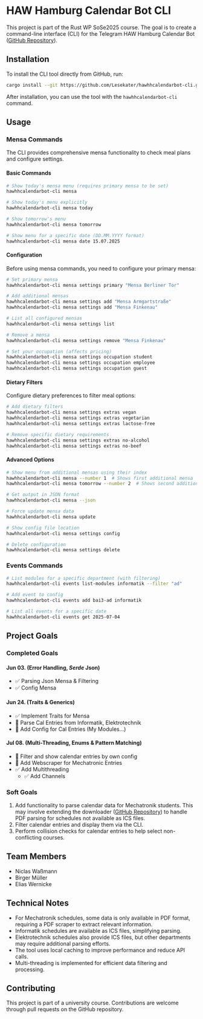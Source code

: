 # HAW Hamburg Calendar Bot CLI

This project is part of the Rust WP SoSe2025 course. The goal is to create a command-line interface (CLI) for the Telegram HAW Hamburg Calendar Bot ([GitHub Repository](https://github.com/HAWHHCalendarBot)).

## Installation

To install the CLI tool directly from GitHub, run:

```bash
cargo install --git https://github.com/Lesekater/hawhhcalendarbot-cli.git
```

After installation, you can use the tool with the `hawhhcalendarbot-cli` command.

## Usage

### Mensa Commands

The CLI provides comprehensive mensa functionality to check meal plans and configure settings.

#### Basic Commands

```bash
# Show today's mensa menu (requires primary mensa to be set)
hawhhcalendarbot-cli mensa

# Show today's menu explicitly
hawhhcalendarbot-cli mensa today

# Show tomorrow's menu
hawhhcalendarbot-cli mensa tomorrow

# Show menu for a specific date (DD.MM.YYYY format)
hawhhcalendarbot-cli mensa date 15.07.2025
```

#### Configuration

Before using mensa commands, you need to configure your primary mensa:

```bash
# Set primary mensa
hawhhcalendarbot-cli mensa settings primary "Mensa Berliner Tor"

# Add additional mensas
hawhhcalendarbot-cli mensa settings add "Mensa Armgartstraße"
hawhhcalendarbot-cli mensa settings add "Mensa Finkenau"

# List all configured mensas
hawhhcalendarbot-cli mensa settings list

# Remove a mensa
hawhhcalendarbot-cli mensa settings remove "Mensa Finkenau"

# Set your occupation (affects pricing)
hawhhcalendarbot-cli mensa settings occupation student
hawhhcalendarbot-cli mensa settings occupation employee
hawhhcalendarbot-cli mensa settings occupation guest
```

#### Dietary Filters

Configure dietary preferences to filter meal options:

```bash
# Add dietary filters
hawhhcalendarbot-cli mensa settings extras vegan
hawhhcalendarbot-cli mensa settings extras vegetarian
hawhhcalendarbot-cli mensa settings extras lactose-free

# Remove specific dietary requirements
hawhhcalendarbot-cli mensa settings extras no-alcohol
hawhhcalendarbot-cli mensa settings extras no-beef
```

#### Advanced Options

```bash
# Show menu from additional mensas using their index
hawhhcalendarbot-cli mensa --number 1  # Shows first additional mensa
hawhhcalendarbot-cli mensa tomorrow --number 2  # Shows second additional mensa for tomorrow

# Get output in JSON format
hawhhcalendarbot-cli mensa --json

# Force update mensa data
hawhhcalendarbot-cli mensa update

# Show config file location
hawhhcalendarbot-cli mensa settings config

# Delete configuration
hawhhcalendarbot-cli mensa settings delete
```

### Events Commands

```bash
# List modules for a specific department (with filtering)
hawhhcalendarbot-cli events list-modules informatik --filter "ad"

# Add event to config
hawhhcalendarbot-cli events add bai3-ad informatik

# List all events for a specific date
hawhhcalendarbot-cli events get 2025-07-04
```

## Project Goals

### Completed Goals
#### Jun 03. (Error Handling, _Serde_ Json)
- ✅ Parsing Json Mensa & Filtering
- ✅ Config Mensa

#### Jun 24. (Traits & Generics)
- ✅ Implement Traits for Mensa
- 🔄 Parse Cal Entries from Informatik, Elektrotechnik
- 🔄 Add Config for Cal Entries (My Modules...)

#### Jul 08. (Multi-Threading, Enums & Pattern Matching)
- 🔄 Filter and show calendar entries by own config
- 🔄 Add Webscraper for Mechatronic Entries
- ✅ Add Multithreading
  - ✅ Add Channels

### Soft Goals
1. Add functionality to parse calendar data for Mechatronik students. This may involve extending the downloader ([GitHub Repository](https://github.com/HAWHHCalendarBot/downloader)) to handle PDF parsing for schedules not available as ICS files.
2. Filter calendar entries and display them via the CLI.
3. Perform collision checks for calendar entries to help select non-conflicting courses.

## Team Members

- Niclas Waßmann
- Birger Müller
- Elias Wernicke

## Technical Notes

- For Mechatronik schedules, some data is only available in PDF format, requiring a PDF scraper to extract relevant information.
- Informatik schedules are available as ICS files, simplifying parsing.
- Elektrotechnik schedules also provide ICS files, but other departments may require additional parsing efforts.
- The tool uses local caching to improve performance and reduce API calls.
- Multi-threading is implemented for efficient data filtering and processing.

## Contributing

This project is part of a university course. Contributions are welcome through pull requests on the GitHub repository.
